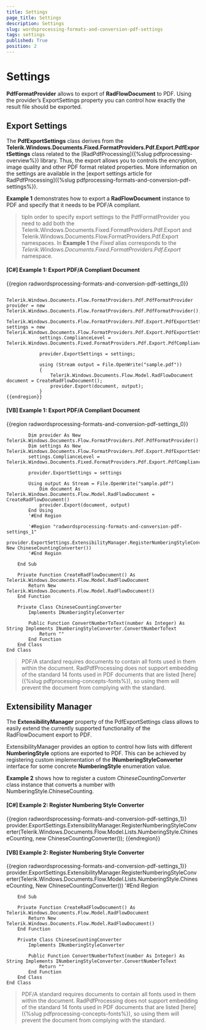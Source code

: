 ```yaml
---
title: Settings
page_title: Settings
description: Settings
slug: wordsprocessing-formats-and-conversion-pdf-settings
tags: settings
published: True
position: 2
---
```


# Settings



__PdfFormatProvider__ allows to export of __RadFlowDocument__ to PDF. Using the provider’s ExportSettings property you can control how exactly the result file should be exported.
      

## Export Settings

The __PdfExportSettings__ class derives from the __Telerik.Windows.Documents.Fixed.FormatProviders.Pdf.Export.PdfExportSettings__ class
          related to the [RadPdfProcessing]({%slug pdfprocessing-overview%}) library. Thus, the export allows you to controls the encryption, image quality and other PDF format related properties. More information on the settings are available in the [export settings article for RadPdfProcessing]({%slug pdfprocessing-formats-and-conversion-pdf-settings%}).
        

__Example 1__ demonstrates how to export a __RadFlowDocument__ instance to PDF and specify that it needs to be PDF/A compliant.
        

>tipIn order to specify export settings to the PdfFormatProvider you need to add both the Telerik.Windows.Documents.Fixed.FormatProviders.Pdf.Export and Telerik.Windows.Documents.Flow.FormatProviders.Pdf.Export namespaces. In __Example 1__ the *Fixed* alias corresponds to the *Telerik.Windows.Documents.Fixed.FormatProviders.Pdf.Export* namespace.
          

#### __[C#] Example 1: Export PDF/A Compliant Document__

{{region radwordsprocessing-formats-and-conversion-pdf-settings_0}}
	
	            Telerik.Windows.Documents.Flow.FormatProviders.Pdf.PdfFormatProvider provider = new Telerik.Windows.Documents.Flow.FormatProviders.Pdf.PdfFormatProvider();
	            Telerik.Windows.Documents.Flow.FormatProviders.Pdf.Export.PdfExportSettings settings = new Telerik.Windows.Documents.Flow.FormatProviders.Pdf.Export.PdfExportSettings();
	            settings.ComplianceLevel = Telerik.Windows.Documents.Fixed.FormatProviders.Pdf.Export.PdfComplianceLevel.PdfA2B;
	
	            provider.ExportSettings = settings;
	
	            using (Stream output = File.OpenWrite("sample.pdf"))
	            {
	                Telerik.Windows.Documents.Flow.Model.RadFlowDocument document = CreateRadFlowDocument();
	                provider.Export(document, output);
	            }
	{{endregion}}



#### __[VB] Example 1: Export PDF/A Compliant Document__

{{region radwordsprocessing-formats-and-conversion-pdf-settings_0}}
	
	        Dim provider As New Telerik.Windows.Documents.Flow.FormatProviders.Pdf.PdfFormatProvider()
	        Dim settings As New Telerik.Windows.Documents.Flow.FormatProviders.Pdf.Export.PdfExportSettings()
	        settings.ComplianceLevel = Telerik.Windows.Documents.Fixed.FormatProviders.Pdf.Export.PdfComplianceLevel.PdfA2B
	
	        provider.ExportSettings = settings
	
	        Using output As Stream = File.OpenWrite("sample.pdf")
	            Dim document As Telerik.Windows.Documents.Flow.Model.RadFlowDocument = CreateRadFlowDocument()
	            provider.Export(document, output)
	        End Using
	        '#End Region
	
	        '#Region "radwordsprocessing-formats-and-conversion-pdf-settings_1"
	        provider.ExportSettings.ExtensibilityManager.RegisterNumberingStyleConverter(Telerik.Windows.Documents.Flow.Model.Lists.NumberingStyle.ChineseCounting, New ChineseCountingConverter())
	        '#End Region
	
	    End Sub
	
	    Private Function CreateRadFlowDocument() As Telerik.Windows.Documents.Flow.Model.RadFlowDocument
	        Return New Telerik.Windows.Documents.Flow.Model.RadFlowDocument()
	    End Function
	
	    Private Class ChineseCountingConverter
	        Implements INumberingStyleConverter
	
	        Public Function ConvertNumberToText(number As Integer) As String Implements INumberingStyleConverter.ConvertNumberToText
	            Return ""
	        End Function
	    End Class
	End Class



>PDF/A standard requires documents to contain all fonts used in them within the document. RadPdfProcessing does not support embedding of the standard 14 fonts used in PDF documents that are listed [here]({%slug pdfprocessing-concepts-fonts%}), so using them will prevent the document from complying with the standard.
          

## Extensibility Manager

The __ExtensibilityManager__ property of the PdfExportSettings class allows to easily extend the currently supported functionality of the RadFlowDocument export to PDF.
        

ExtensibilityManager provides an option to control how lists with different __NumberingStyle__ options are exported to PDF. This can be achieved by registering custom implementation of the __INumberingStyleConverter__ interface for some concrete __NumberingStyle__ enumeration value.
        

__Example 2__ shows how to register a custom *ChineseCountingConverter* class instance that converts a number with NumberingStyle.ChineseCounting.
        

#### __[C#] Example 2: Register Numbering Style Converter__

{{region radwordsprocessing-formats-and-conversion-pdf-settings_1}}
	            provider.ExportSettings.ExtensibilityManager.RegisterNumberingStyleConverter(Telerik.Windows.Documents.Flow.Model.Lists.NumberingStyle.ChineseCounting, new ChineseCountingConverter());
	{{endregion}}



#### __[VB] Example 2: Register Numbering Style Converter__

{{region radwordsprocessing-formats-and-conversion-pdf-settings_1}}
	        provider.ExportSettings.ExtensibilityManager.RegisterNumberingStyleConverter(Telerik.Windows.Documents.Flow.Model.Lists.NumberingStyle.ChineseCounting, New ChineseCountingConverter())
	        '#End Region
	
	    End Sub
	
	    Private Function CreateRadFlowDocument() As Telerik.Windows.Documents.Flow.Model.RadFlowDocument
	        Return New Telerik.Windows.Documents.Flow.Model.RadFlowDocument()
	    End Function
	
	    Private Class ChineseCountingConverter
	        Implements INumberingStyleConverter
	
	        Public Function ConvertNumberToText(number As Integer) As String Implements INumberingStyleConverter.ConvertNumberToText
	            Return ""
	        End Function
	    End Class
	End Class



>PDF/A standard requires documents to contain all fonts used in them within the document. RadPdfProcessing does not support embedding of the standard 14 fonts used in PDF documents that are listed [here]({%slug pdfprocessing-concepts-fonts%}), so using them will prevent the document from complying with the standard.
          

